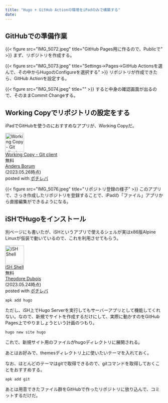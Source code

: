 ```yaml
---
title: "Hugo + GitHub Actionの環境をiPadのみで構築する"
date:
---
```


## GitHubでの準備作業
{{< figure src="IMG_5072.jpeg" title="GitHub Pages用に作るので、Publicで" >}}
まず、リポジトリを作成する。

{{< figure src="IMG_5073.jpeg" title="Settings→Pages→GitHub Actionsを選んで、その中からHugoのConfigureを選択する" >}}
リポジトリが作成できたら、GitHub Actionを設定する。

{{< figure src="IMG_5074.jpeg" title="" >}}
すると中身の確認画面が出るので、そのままCommit Changeする。

## Working Copyでリポジトリの設定をする

iPadでGitHubを使うのにおすすめなアプリが、Working Copyだ。

<div class="cstmreba"><div class="pochireba"><a href="https://apps.apple.com/jp/app/working-copy-git-client/id896694807?uo=4&at=11l7ge"><img src="https://is2-ssl.mzstatic.com/image/thumb/Purple126/v4/99/be/bd/99bebd3d-e89d-6e16-9542-9e3bb87f2bd5/Regular-Icon-0-1x_U007emarketing-0-0-0-7-0-0-85-220.png/60x60bb.jpg" alt="Working Copy - Git client" width="60" height="60" class="pochi_img" ></a><div class="pochi_info"><div class="pochi_name"><a href="https://apps.apple.com/jp/app/working-copy-git-client/id896694807?uo=4&at=11l7ge">Working Copy - Git client</a></div><div class="pochi_price">無料</div><div class="pochi_seller"><a href="https://apps.apple.com/jp/developer/anders-borum/id343532883?uo=4&at=11l7ge">Anders Borum</a></div><div class="pochi_time">(2023.05.26時点)</div><div class="pochi_post">posted with <a href="http://pochireba.com" rel="nofollow" target="_blank">ポチレバ</a></div></div><div class="pochireba-footer"></div></div></div>

{{< figure src="IMG_5076.jpeg" title="リポジトリ登録の様子" >}}
このアプリで、さっき作成したリポジトリを登録することで、iPadの「ファイル」アプリから直接編集ができるようになる。

## iSHでHugoをインストール
別ページにも書いたが、iSHというアプリで使えるシェルが実はx86版Alpine Linuxが仮装で動いているので、これを利用させてもらう。

<div class="cstmreba"><div class="pochireba"><a href="https://apps.apple.com/jp/app/ish-shell/id1436902243?uo=4&at=11l7ge"><img src="https://is3-ssl.mzstatic.com/image/thumb/Purple116/v4/7a/78/e3/7a78e31a-10c7-f56e-822d-c1edf05d66e2/AppIcon-0-0-1x_U007emarketing-0-0-0-7-0-0-sRGB-0-0-0-GLES2_U002c0-512MB-85-220-0-0.png/60x60bb.jpg" alt="iSH Shell" width="60" height="60" class="pochi_img" ></a><div class="pochi_info"><div class="pochi_name"><a href="https://apps.apple.com/jp/app/ish-shell/id1436902243?uo=4&at=11l7ge">iSH Shell</a></div><div class="pochi_price">無料</div><div class="pochi_seller"><a href="https://apps.apple.com/jp/developer/theodore-dubois/id1432356577?uo=4&at=11l7ge">Theodore Dubois</a></div><div class="pochi_time">(2023.05.24時点)</div><div class="pochi_post">posted with <a href="http://pochireba.com" rel="nofollow" target="_blank">ポチレバ</a></div></div><div class="pochireba-footer"></div></div></div>

```
apk add hugo
```

ただし、iSH上でHugo Serverを実行してもサーバーアプリとして機能してくれない。なので、新規でサイトを作成するだけにして、実際に動かすのをGitHub Pages上でやりましょうという計画のつもり。

```
hugo new site hugo
```
これで、新規サイト用のファイルがhugoディレクトリに展開される。

あとはお好みで、themesディレクトリ上に使いたいテーマを入れておく。

なお、ほとんどのテーマはgitで取得できるので、gitコマンドを取得しておくことをおすすめする。

```
apk add git
```
あとは用意できたファイル群をGitHubで作ったリポジトリに放り込んで、コミットするだけだ。
